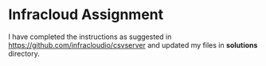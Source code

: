 # Infracloud Assignment

I have completed the instructions as suggested in https://github.com/infracloudio/csvserver and updated my files in **solutions** directory.

